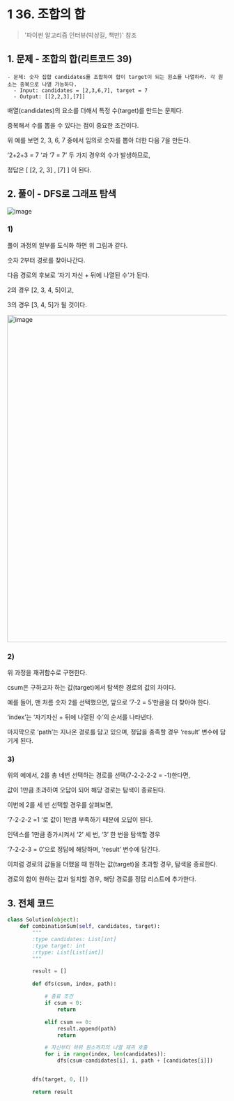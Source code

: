 # 1 36\. 조합의 합

> '파이썬 알고리즘 인터뷰(박상길, 책만)' 참조

## 1\. 문제 - 조합의 합(리트코드 39)

```
- 문제: 숫자 집합 candidates를 조합하여 합이 target이 되는 원소를 나열하라. 각 원소는 중복으로 나열 가능하다. 
  - Input: candidates = [2,3,6,7], target = 7
  - Output: [[2,2,3],[7]]
```

배열(candidates)의 요소를 더해서 특정 수(target)를 만드는 문제다.

중복해서 수를 뽑을 수 있다는 점이 중요한 조건이다.

위 예를 보면 2, 3, 6, 7 중에서 임의로 숫자를 뽑아 더한 다음 7을 만든다.

‘2+2+3 = 7 ‘과 ‘7 = 7’ 두 가지 경우의 수가 발생하므로,

정답은 \[ \[2, 2, 3\] , \[7\] \] 이 된다.

## 2\. 풀이 - DFS로 그래프 탐색

![image](https://user-images.githubusercontent.com/96895686/178389171-86ae2a62-a0a8-4b62-9a4a-a8b8e2c3e890.png)

### 1)
풀이 과정의 일부를 도식화 하면 위 그림과 같다.

숫자 2부터 경로를 찾아나간다.

다음 경로의 후보로 ‘자기 자신 + 뒤에 나열된 수’가 된다.

2의 경우 \[2, 3, 4, 5\]이고,

3의 경우 \[3, 4, 5\]가 될 것이다.

<img width="750" alt="image" src="https://user-images.githubusercontent.com/96895686/178389233-b958df6f-c20e-4e92-be57-5c1fb750c118.png">

### 2)

위 과정을 재귀함수로 구현한다.

csum은 구하고자 하는 값(target)에서 탐색한 경로의 값의 차이다.

예를 들어, 맨 처름 숫자 2를 선택했으면, 앞으로 ‘7-2 = 5’만큼을 더 찾아야 한다.

‘index’는 ‘자기자신 + 뒤에 나열된 수’의 순서를 나타낸다.

마지막으로 ‘path’는 지나온 경로를 담고 있으며, 정답을 충족할 경우 ‘result’ 변수에 담기게 된다.

### 3)

위의 예에서, 2를 총 네번 선택하는 경로를 선택(7-2-2-2-2 = -1)한다면,

값이 1만큼 초과하여 오답이 되어 해당 경로는 탐색이 종료된다.

이번에 2를 세 번 선택할 경우를 살펴보면,

‘7-2-2-2 =1 ‘로 값이 1만큼 부족하기 때문에 오답이 된다.

인덱스를 1만큼 증가시켜서 ‘2’ 세 번, ‘3’ 한 번을 탐색할 경우

‘7-2-2-3 = 0’으로 정답에 해당하며, ‘result’ 변수에 담긴다.

이처럼 경로의 값들을 더했을 때 원하는 값(target)을 초과할 경우, 탐색을 종료한다.

경로의 합이 원하는 값과 일치할 경우, 해당 경로를 정답 리스트에 추가한다.

## 3\. 전체 코드

```python
class Solution(object):
    def combinationSum(self, candidates, target):
        """
        :type candidates: List[int]
        :type target: int
        :rtype: List[List[int]]
        """

        result = []

        def dfs(csum, index, path):

            # 종료 조건
            if csum < 0:
                return

            elif csum == 0:
                result.append(path)
                return 

            # 자신부터 하위 원소까지의 나열 재귀 호출
            for i in range(index, len(candidates)):
                dfs(csum-candidates[i], i, path + [candidates[i]])


        dfs(target, 0, [])

        return result
```
